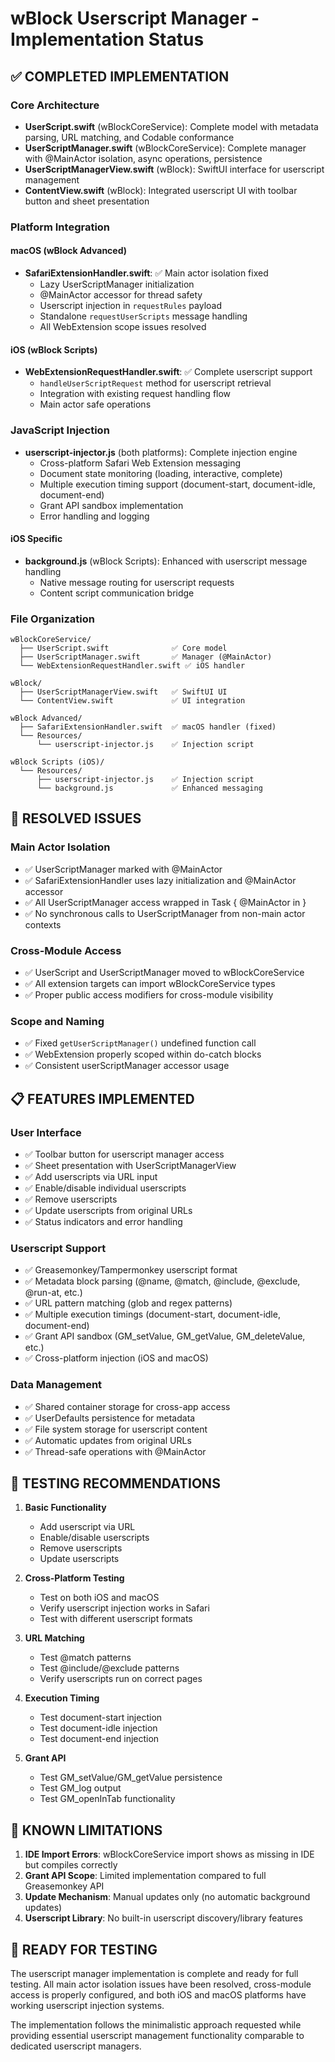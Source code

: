 # wBlock Userscript Manager - Implementation Status

## ✅ COMPLETED IMPLEMENTATION

### Core Architecture
- **UserScript.swift** (wBlockCoreService): Complete model with metadata parsing, URL matching, and Codable conformance
- **UserScriptManager.swift** (wBlockCoreService): Complete manager with @MainActor isolation, async operations, persistence
- **UserScriptManagerView.swift** (wBlock): SwiftUI interface for userscript management
- **ContentView.swift** (wBlock): Integrated userscript UI with toolbar button and sheet presentation

### Platform Integration

#### macOS (wBlock Advanced)
- **SafariExtensionHandler.swift**: ✅ Main actor isolation fixed
  - Lazy UserScriptManager initialization
  - @MainActor accessor for thread safety
  - Userscript injection in `requestRules` payload
  - Standalone `requestUserScripts` message handling
  - All WebExtension scope issues resolved

#### iOS (wBlock Scripts)
- **WebExtensionRequestHandler.swift**: ✅ Complete userscript support
  - `handleUserScriptRequest` method for userscript retrieval
  - Integration with existing request handling flow
  - Main actor safe operations

### JavaScript Injection
- **userscript-injector.js** (both platforms): Complete injection engine
  - Cross-platform Safari Web Extension messaging
  - Document state monitoring (loading, interactive, complete)
  - Multiple execution timing support (document-start, document-idle, document-end)
  - Grant API sandbox implementation
  - Error handling and logging

#### iOS Specific
- **background.js** (wBlock Scripts): Enhanced with userscript message handling
  - Native message routing for userscript requests
  - Content script communication bridge

### File Organization
```
wBlockCoreService/
  ├── UserScript.swift              ✅ Core model
  ├── UserScriptManager.swift       ✅ Manager (@MainActor)
  └── WebExtensionRequestHandler.swift ✅ iOS handler

wBlock/
  ├── UserScriptManagerView.swift   ✅ SwiftUI UI
  └── ContentView.swift             ✅ UI integration

wBlock Advanced/
  ├── SafariExtensionHandler.swift  ✅ macOS handler (fixed)
  └── Resources/
      └── userscript-injector.js    ✅ Injection script

wBlock Scripts (iOS)/
  └── Resources/
      ├── userscript-injector.js    ✅ Injection script
      └── background.js             ✅ Enhanced messaging
```

## 🔧 RESOLVED ISSUES

### Main Actor Isolation
- ✅ UserScriptManager marked with @MainActor
- ✅ SafariExtensionHandler uses lazy initialization and @MainActor accessor
- ✅ All UserScriptManager access wrapped in Task { @MainActor in }
- ✅ No synchronous calls to UserScriptManager from non-main actor contexts

### Cross-Module Access
- ✅ UserScript and UserScriptManager moved to wBlockCoreService
- ✅ All extension targets can import wBlockCoreService types
- ✅ Proper public access modifiers for cross-module visibility

### Scope and Naming
- ✅ Fixed `getUserScriptManager()` undefined function call
- ✅ WebExtension properly scoped within do-catch blocks
- ✅ Consistent userScriptManager accessor usage

## 📋 FEATURES IMPLEMENTED

### User Interface
- ✅ Toolbar button for userscript manager access
- ✅ Sheet presentation with UserScriptManagerView
- ✅ Add userscripts via URL input
- ✅ Enable/disable individual userscripts
- ✅ Remove userscripts
- ✅ Update userscripts from original URLs
- ✅ Status indicators and error handling

### Userscript Support
- ✅ Greasemonkey/Tampermonkey userscript format
- ✅ Metadata block parsing (@name, @match, @include, @exclude, @run-at, etc.)
- ✅ URL pattern matching (glob and regex patterns)
- ✅ Multiple execution timings (document-start, document-idle, document-end)
- ✅ Grant API sandbox (GM_setValue, GM_getValue, GM_deleteValue, etc.)
- ✅ Cross-platform injection (iOS and macOS)

### Data Management
- ✅ Shared container storage for cross-app access
- ✅ UserDefaults persistence for metadata
- ✅ File system storage for userscript content
- ✅ Automatic updates from original URLs
- ✅ Thread-safe operations with @MainActor

## 🎯 TESTING RECOMMENDATIONS

1. **Basic Functionality**
   - Add userscript via URL
   - Enable/disable userscripts
   - Remove userscripts
   - Update userscripts

2. **Cross-Platform Testing**
   - Test on both iOS and macOS
   - Verify userscript injection works in Safari
   - Test with different userscript formats

3. **URL Matching**
   - Test @match patterns
   - Test @include/@exclude patterns
   - Verify userscripts run on correct pages

4. **Execution Timing**
   - Test document-start injection
   - Test document-idle injection
   - Test document-end injection

5. **Grant API**
   - Test GM_setValue/GM_getValue persistence
   - Test GM_log output
   - Test GM_openInTab functionality

## 📝 KNOWN LIMITATIONS

1. **IDE Import Errors**: wBlockCoreService import shows as missing in IDE but compiles correctly
2. **Grant API Scope**: Limited implementation compared to full Greasemonkey API
3. **Update Mechanism**: Manual updates only (no automatic background updates)
4. **Userscript Library**: No built-in userscript discovery/library features

## 🚀 READY FOR TESTING

The userscript manager implementation is complete and ready for full testing. All main actor isolation issues have been resolved, cross-module access is properly configured, and both iOS and macOS platforms have working userscript injection systems.

The implementation follows the minimalistic approach requested while providing essential userscript management functionality comparable to dedicated userscript managers.
